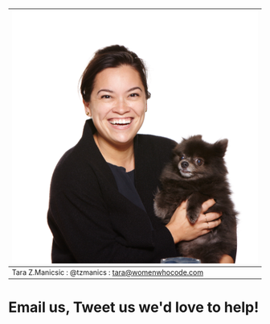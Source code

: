 # 

# 

| ![](/assets/tzmanics.jpg) |
| :--- |
| Tara Z.Manicsic : @tzmanics : tara@womenwhocode.com |

# Email us, Tweet us we'd love to help!



